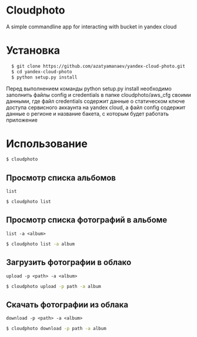 # Cloudphoto

A simple commandline app for interacting with bucket in yandex cloud

# Установка

```bash
  $ git clone https://github.com/azatyamanaev/yandex-cloud-photo.git
  $ cd yandex-cloud-photo
  $ python setup.py install
```
Перед выполнением команды python setup.py install необходимо заполнить файлы config и credentials в папке cloudphoto/aws_cfg своими данными, где файл credentials содержит данные о статическом ключе доступа сервисного аккаунта на yandex cloud, а файл config содержит данные о регионе и название бакета, с которым будет работать приложение

# Использование

```bash
$ cloudphoto
```

## Просмотр списка альбомов
`list`

```bash
$ cloudphoto list
```

## Просмотр списка фотографий в альбоме
`list -a <album>`

```bash
$ cloudphoto list -a album
```


## Загрузить фотографии в облако

`upload -p <path> -a <album>`

```bash
$ cloudphoto upload -p path -a album
```


## Скачать фотографии из облака

`download -p <path> -a <album>`

```bash
$ cloudphoto download -p path -a album
```

